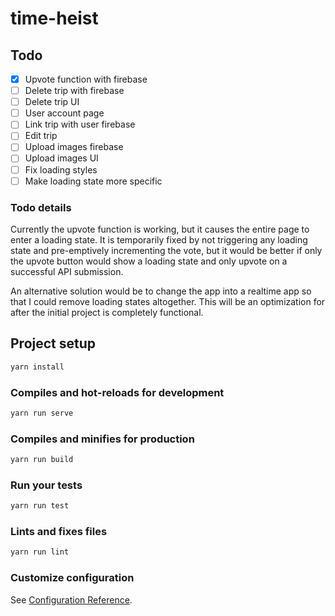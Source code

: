 # time-heist

## Todo

- [x] Upvote function with firebase
- [ ] Delete trip with firebase
- [ ] Delete trip UI
- [ ] User account page
- [ ] Link trip with user firebase
- [ ] Edit trip
- [ ] Upload images firebase
- [ ] Upload images UI
- [ ] Fix loading styles
- [ ] Make loading state more specific

### Todo details

Currently the upvote function is working, but it causes the entire page to enter a loading state. It is temporarily fixed by not triggering any loading state and pre-emptively incrementing the vote, but it would be better if only the upvote button would show a loading state and only upvote on a successful API submission.

An alternative solution would be to change the app into a realtime app so that I could remove loading states altogether. This will be an optimization for after the initial project is completely functional.

## Project setup

```bash
yarn install
```

### Compiles and hot-reloads for development

```bash
yarn run serve
```

### Compiles and minifies for production

```bash
yarn run build
```

### Run your tests

```bash
yarn run test
```

### Lints and fixes files

```bash
yarn run lint
```

### Customize configuration

See [Configuration Reference](https://cli.vuejs.org/config/).
